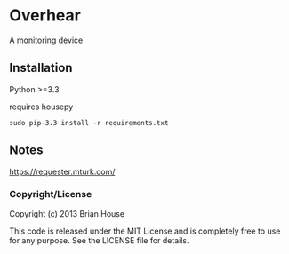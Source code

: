 Overhear
========

A monitoring device


Installation
------------

Python >=3.3

requires housepy

    sudo pip-3.3 install -r requirements.txt


Notes
-----

https://requester.mturk.com/


### Copyright/License

Copyright (c) 2013 Brian House

This code is released under the MIT License and is completely free to use for any purpose. See the LICENSE file for details.

